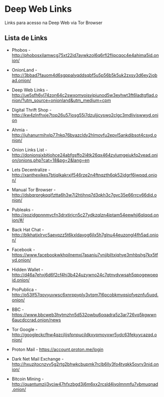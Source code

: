 # Deep Web Links
Links para acesso na Deep Web via Tor Browser

## Lista de Links

- Phobos - http://phobosxilamwcg75xt22id7aywkzol6q6rfl2flipcqoc4e4ahima5id.onion/

- OnionLand - http://3bbad7fauom4d6sgppalyqddsqbf5u5p56b5k5uk2zxsy3d6ey2jobad.onion/

- Deep Web Links - http://ue5sfh6yl74zon64c2swxomyojsyipiunod5w3eyhwt3ft6ladtgflad.onion/?utm_source=onionland&utm_medium=cpm

- Digital Thrift Shop - http://kw4zlnfhxje7top26u57iosg55i7dzuljjcyswo2clgc3mdliviswwyd.onion

- Ahmia - http://juhanurmihxlp77nkq76byazcldy2hlmovfu2epvl5ankdibsot4csyd.onion/

- Onion Links List - http://donionsixbjtiohce24abfgsffo2l4tk26qx464zylumgejukfq2vead.onion/onions.php?cat=18&pg=2&lang=en

- Lets Decentralize - http://xanthexikes7btjqlkakrxjf546rze2n4ftnqzth6qk52jdgrf6jwpqd.onion/

- Manual Tor Browser - http://dsbqrprgkqqifztta6h3w7i2htjhnq7d3qkh3c7gvc35e66rrcv66did.onion/

- Publeaks - http://eozjdgpnnmvcfn3drxtirjcn5c27ydkzqlzn4iptam54eewhji6qlqqd.onion/#/

- Back Hat Chat - http://blkhatjxlrvc5aevqzz5t6kxldayog6jlx5h7glnu44euzongl4fh5ad.onion/

- Facebook - https://www.facebookwkhpilnemxj7asaniu7vnjjbiltxjqhye3mhbshg7kx5tfyd.onion/

- Hidden Wallet - http://d46a7ehxj6d6f2cf4hi3b424uzywno24c7qtnvdvwsah5qpogewoeqid.onion/

- ProPublica - http://p53lf57qovyuvwsc6xnrppyply3vtqm7l6pcobkmyqsiofyeznfu5uqd.onion/

- BBC - https://www.bbcweb3hytmzhn5d532owbu6oqadra5z3ar726vq5kgwwn6aucdccrad.onion/news

- Tor Google - http://googleckcfhw4qzcjlijsfpnpucjldkxypmoyxwr5ydc63fekyycazqd.onion/

- Proton Mail - https://account.proton.me/login

- Dark Net Mail Exchange - http://hxuzjtocnzvv5g2rtg2bhwkcbupmk7rclb6lly3fo4tvqkk5oyrv3nid.onion/

- Bitcoin Mining - http://quantumzij3ycjw47hfxzbgd3j6m6xx2rcsld4jyolmnmfu7vbmuqnad.onion/
